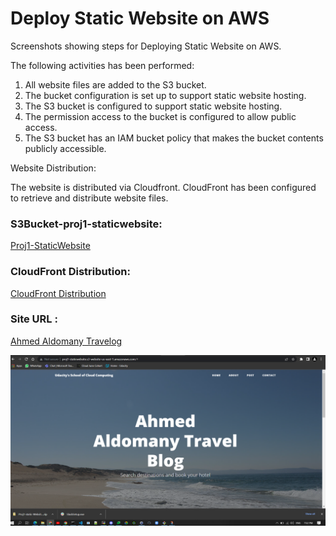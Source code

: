 <h1>Deploy Static Website on AWS</h1>

Screenshots showing steps for Deploying Static Website on AWS.

The following activities has been performed:

<ol>
  <li>All website files are added to the S3 bucket.</li>
  <li>The bucket configuration is set up to support static website hosting.</li>
  <li>The S3 bucket is configured to support static website hosting.</li>
  <li>The permission access to the bucket is configured to allow public access.</li>
  <li>The S3 bucket has an IAM bucket policy that makes the bucket contents publicly accessible.</li>
</ol>


Website Distribution:

The website is distributed via Cloudfront. CloudFront has been configured to retrieve and distribute website files.

<h3>S3Bucket-proj1-staticwebsite:</h3>


<a href = "https://s3.console.aws.amazon.com/s3/buckets/proj1-staticwebsite?region=us-east-1&tab=objects" target = "_blank"> Proj1-StaticWebsite </a>

<h3>CloudFront Distribution:</h3>

<a href = "https://d5ltfgkw9qpou.cloudfront.net" target = "_blank">CloudFront Distribution</a>


<h3>Site URL :</h3>

<a href = "http://proj1-staticwebsite.s3-website-us-east-1.amazonaws.com/#" target = "_blank">Ahmed Aldomany Travelog</a>

<img src = "./website overview.png">
